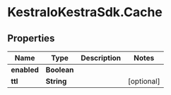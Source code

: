 # KestraIoKestraSdk.Cache

## Properties

Name | Type | Description | Notes
------------ | ------------- | ------------- | -------------
**enabled** | **Boolean** |  | 
**ttl** | **String** |  | [optional] 


